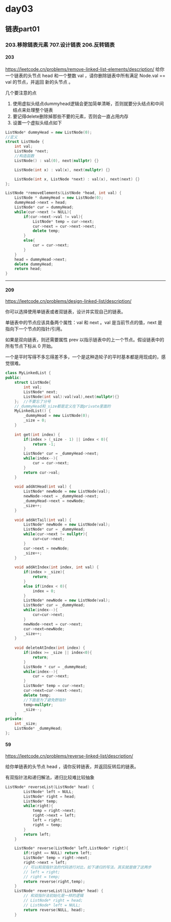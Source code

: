 # day03
## 链表part01
### 203.移除链表元素 707.设计链表 206.反转链表
#### 203
https://leetcode.cn/problems/remove-linked-list-elements/description/
给你一个链表的头节点 head 和一个整数 val ，请你删除链表中所有满足 Node.val == val 的节点，并返回 新的头节点 。

几个要注意的点

1. 使用虚拟头结点dummyhead逻辑会更加简单清晰，否则就要分头结点和中间结点来处理整个链表
2. 要记得delete删除掉那些不要的元素，否则会一直占用内存
3. 设置一个虚拟头结点如下
```c++
ListNode* dummyHead = new ListNode(0); 
//定义
struct ListNode {
    int val;
    ListNode *next;
    //构造函数
    ListNode() : val(0), next(nullptr) {}

    ListNode(int x) : val(x), next(nullptr) {}

    ListNode(int x, ListNode *next) : val(x), next(next) {}
};
```
```c++
ListNode *removeElements(ListNode *head, int val) {
    ListNode * dummyHead = new ListNode(0);
    dummyHead->next = head;
    ListNode* cur = dummyHead;
    while(cur->next != NULL){
        if(cur->next->val != val){
            ListNode* temp = cur->next;
            cur->next = cur->next->next;
            delete temp;
        }
        else{
            cur = cur->next;
        }
    }
    head = dummyHead->next;
    delete dummyHead;
    return head;
}
```

------
#### 209
https://leetcode.cn/problems/design-linked-list/description/

你可以选择使用单链表或者双链表，设计并实现自己的链表。

单链表中的节点应该具备两个属性：val 和 next 。val 是当前节点的值，next 是指向下一个节点的指针/引用。

如果是双向链表，则还需要属性 prev 以指示链表中的上一个节点。假设链表中的所有节点下标从 0 开始。

一个是平时写得不多忘得差不多，一个是这种造轮子的平时基本都是用现成的，感觉很难。

```c++
class MyLinkedList {
public:
    struct ListNode{
        int val;
        ListNode* next;
        ListNode(int val):val(val),next(nullptr){}
    };  //不要忘了分号
    //_dummyHead和_size都是定义在下面private里面的
    MyLinkedList() {
        _dummyHead = new ListNode(0);
        _size = 0;
    }
    
    int get(int index) {
        if(index > (_size - 1) || index < 0){
            return -1;
        }
        ListNode* cur = _dummyHead->next;
        while(index--){
            cur = cur->next;
        }
        return cur->val;
    }
    
    void addAtHead(int val) {
        ListNode* newNode = new ListNode(val);
        newNode->next = _dummyHead->next;
        _dummyHead->next = newNode;
        _size++;
    }
    
    void addAtTail(int val) {
        ListNode* newNode = new ListNode(val);
        ListNode* cur = _dummyHead;
        while(cur->next != nullptr){
            cur=cur->next;
        }
        cur->next = newNode;
        _size++;
    }
    
    void addAtIndex(int index, int val) {
        if(index > _size){
            return;
        }
        else if(index < 0){
            index = 0;
        }
        ListNode* newNode = new ListNode(val);
        ListNode* cur = _dummyHead;
        while(index--){
            cur=cur->next;
        }
        newNode->next = cur->next;
        cur->next=newNode;
        _size++;
    }
    
    void deleteAtIndex(int index) {
        if(index >= _size || index<0){
            return;
        }
        ListNode * cur = _dummyHead;
        while(index--){
            cur = cur->next;
        }
        ListNode* temp = cur->next;
        cur->next=cur->next->next;
        delete temp;
        //下面是为了避免野指针
        temp=nullptr;
        _size--;
    }
private:
    int _size;
    ListNode* _dummyHead;
};
```
#### 59
https://leetcode.cn/problems/reverse-linked-list/description/

给你单链表的头节点 head ，请你反转链表，并返回反转后的链表。

有双指针法和递归解法，递归比较难比较抽象
```c++
ListNode* reverseList(ListNode* head) {
        ListNode* left = NULL;
        ListNode* right = head;
        ListNode* temp;
        while(right){
            temp = right->next;
            right->next = left;
            left = right;
            right = temp;
        }
        return left;
    }
```
```c++
    ListNode* reverse(ListNode* left,ListNode* right){
        if(right == NULL) return left;
        ListNode* temp = right->next;
        right->next = left;
        // 可以和双指针法的代码进行对比，如下递归的写法，其实就是做了这两步
        // left = right;
        // right = temp;
        return reverse(right,temp);
    }
    ListNode* reverseList(ListNode* head) {
        // 和双指针法初始化是一样的逻辑
        // ListNode* right = head;
        // ListNode* left = NULL;
        return reverse(NULL, head);
    }
```